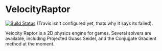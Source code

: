 # VelocityRaptor

[![Build Status](https://travis-ci.org/Mithreindeir/VelocityRaptor.svg?branch=master)](https://travis-ci.org/Mithreindeir/VelocityRaptor)
(Travis isn't configured yet, thats why it says its failed).

Velocity Raptor is a 2D physics engine for games. Several solvers are available, including Projected Guass Seidel, and the Conjugate Gradient method at the moment. 
